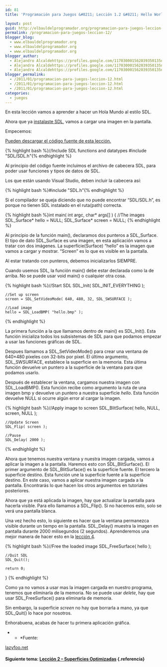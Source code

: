 ```yaml
---
id: 81
title: 'Programación para Juegos &#8211; Lección 1.2 &#8211; Hello World'

layout: post
guid: http://elbauldelprogramador.org/programacion-para-juegos-leccion-1-2-hello-world/
permalink: /programacion-para-juegos-leccion-12/
blogger_blog:
  - www.elbauldelprogramador.org
  - www.elbauldelprogramador.org
  - www.elbauldelprogramador.org
blogger_author:
  - Alejandro Alcaldehttps://profiles.google.com/117030001562039350135noreply@blogger.com
  - Alejandro Alcaldehttps://profiles.google.com/117030001562039350135noreply@blogger.com
  - Alejandro Alcaldehttps://profiles.google.com/117030001562039350135noreply@blogger.com
blogger_permalink:
  - /2011/01/programacion-para-juegos-leccion-12.html
  - /2011/01/programacion-para-juegos-leccion-12.html
  - /2011/01/programacion-para-juegos-leccion-12.html
categories:
  - juegos
---
```

<div class="icosdl">
</div>

En esta lección vamos a aprender a hacer un Hola Mundo al estilo SDL.

Ahora que ya [instalaste SDL][1], vamos a cargar una imagen en la pantalla.

Empecemos:

[Pueden descargar el código fuente de esta lección.][2]

  
<!--more-->

{% highlight bash %}//Include SDL functions and datatypes
#include "SDL/SDL.h"{% endhighlight %}

Al principio del código fuente incluimos el archivo de cabecera SDL, para poder usar funciones y tipos de datos de SDL.

Los que están usando Visual Studio, deben incluir la cabecera así:

{% highlight bash %}#include "SDL.h"{% endhighlight %}

Si el compilador se queja diciendo que no puede encontrar &#8220;SDL/SDL.h&#8221;, es porque no tienen SDL instalado en el ruta(path) correcta.

{% highlight bash %}int main( int argc, char* args[] )
{
    //The images
    SDL_Surface* hello = NULL;
    SDL_Surface* screen = NULL;
{% endhighlight %}

Al principio de la función main(), declaramos dos punteros a SDL\_Surface. El tipo de dato SDL\_Surface es una imagen, en esta aplicación vamos a tratar con dos imágenes. La superfície(Surface) &#8220;hello&#8221; es la imagen que vamos a cargar y mostrar. &#8220;Screen&#8221; es lo que es visible en la pantalla.

Al estar tratando con punteros, debemos inicializarlos SIEMPRE.

Cuando usemos SDL, la función main() debe estar declarada como la de arriba. No se puede usar void main() o cualquier otra cosa.

{% highlight bash %}//Start SDL
    SDL_Init( SDL_INIT_EVERYTHING );

    //Set up screen
    screen = SDL_SetVideoMode( 640, 480, 32, SDL_SWSURFACE );

    //Load image
    hello = SDL_LoadBMP( "hello.bmp" );
{% endhighlight %}

La primera función a la que llamamos dentro de main() es SDL_Init(). Esta función inicializa todos los subsistemas de SDL para que podamos empezar a usar las funciones gráficas de SDL.

Despues llamamos a SDL\_SetVideoMode() para crear una ventana de 640&#215;480 píxeles con 32-bits por pixel. El último argumento, SDL\_SWSURFACE, establece la superficie en la memoria. Esta última función devuelve un puntero a la superficie de la ventana para que podamos usarlo.

Después de establecer la ventana, cargamos nuestra imagen con SDL_LoadBMP(). Esta función recibe como argumento la ruta de una imagen bmp y devuelve un puntero a nuestra superficie <var>hello</var>. Esta función devuelve NULL si ocurre algún error al cargar la imagen.

{% highlight bash %}//Apply image to screen
    SDL_BlitSurface( hello, NULL, screen, NULL );

    //Update Screen
    SDL_Flip( screen );

    //Pause
    SDL_Delay( 2000 );
{% endhighlight %}

Ahora que tenemos nuestra ventana y nuestra imagen cargada, vamos a aplicar la imagen a la pantalla. Haremos esto con SDL\_BlitSurface(). El primer argumento de SDL\_BlitSurface() es la superficie fuente. El tercero la superficie destino. Esta función une la superficie fuente a la superficie destino. En este caso, vamos a aplicar nuestra imagen cargada a la pantalla. Encontrarás lo que hacen los otros argumentos en tutoriales posteriores.

Ahora que ya está aplicada la imagen, hay que actualizar la pantalla para hacerla visible. Para ello llamamos a SDL_Flip(). Si no hacemos esto, solo se verá una pantalla blanca.

Una vez hecho esto, lo siguiente es hacer que la ventana permanezca visible durante un tiempo en la pantalla. SDL_Delay() muestra la imagen en pantalla durante 2000 milisegundos (2 segundos). Aprenderemos una mejor manera de hacer esto en la [lección 4][3].

{% highlight bash %}//Free the loaded image
    SDL_FreeSurface( hello );

    //Quit SDL
    SDL_Quit();

    return 0;
}
{% endhighlight %}

Como ya no vamos a usar mas la imagen cargada en nuestro programa, tenemos que eliminarla de la memoria. No se puede usar <var>delete</var>, hay que usar SDL_FreeSurface() para eliminarla de memoria. 

Sin embargo, la superficie <var>screen</var> no hay que borrarla a mano, ya que SDL_Quit() lo hace por nosotros.

Enhorabuena, acabas de hacer tu primera aplicación gráfica.

* * *Fuente: 

[lazyfoo.net][4]</p> 

#### Siguiente tema: [Lección 2 &#8211; Superficies Optimizadas][5] {.referencia}



 [1]: http://elbauldelprogramador.com/programacion-para-juegos-leccion-1/
 [2]: http://www.lazyfoo.net/downloads/index.php?file=SDLTut_lesson01
 [3]: http://elbauldelprogramador.com/programacion-para-juegos-leccion-4/
 [4]: http://www.lazyfoo.net/
 [5]: http://elbauldelprogramador.com/programacion-para-juegos-leccion-2/